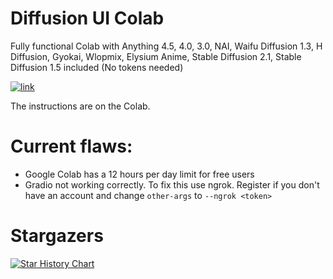 # Diffusion UI Colab
Fully functional Colab with  Anything 4.5, 4.0, 3.0, NAI, Waifu Diffusion 1.3, H Diffusion, Gyokai, Wlopmix, Elysium Anime, Stable Diffusion 2.1, Stable Diffusion 1.5 included (No tokens needed)

[![link](https://colab.research.google.com/assets/colab-badge.svg)](https://colab.research.google.com/github/misobarisic/Diffusion-UI/blob/main/Diffusion_UI.ipynb)

The instructions are on the Colab.

# Current flaws:
- Google Colab has a 12 hours per day limit for free users 
- Gradio not working correctly. To fix this use ngrok. Register if you don't have an account and change `other-args` to `--ngrok <token>`

# Stargazers
[![Star History Chart](https://api.star-history.com/svg?repos=misobarisic/Diffusion-UI&type=Date)](https://star-history.com/#misobarisic/Diffusion-UI&Date)

